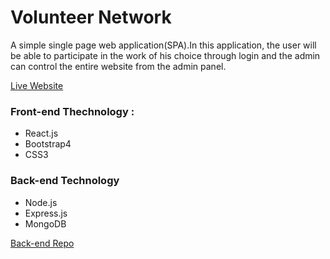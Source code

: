 # Volunteer Network
A simple single page web application(SPA).In this application, the user will be able to participate in the work of his choice through login and the admin can control the entire website from the admin panel.


[Live Website](https://volunteer-network-3ff26.web.app/)

### Front-end Thechnology : 
* React.js
* Bootstrap4
* CSS3

### Back-end Technology
* Node.js
* Express.js
* MongoDB

[Back-end Repo](https://github.com/asadsanto10/volunteer-network-server)
